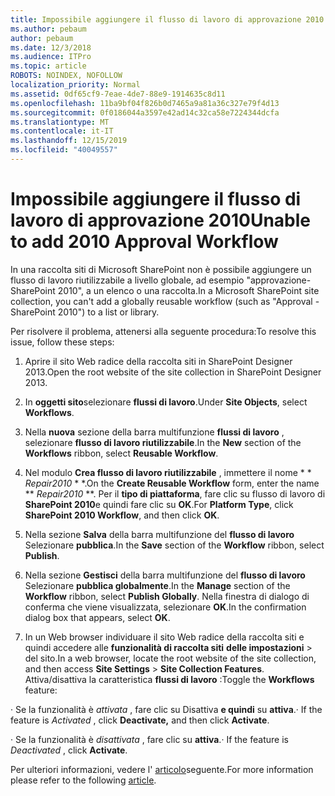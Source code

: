 ```yaml
---
title: Impossibile aggiungere il flusso di lavoro di approvazione 2010
ms.author: pebaum
author: pebaum
ms.date: 12/3/2018
ms.audience: ITPro
ms.topic: article
ROBOTS: NOINDEX, NOFOLLOW
localization_priority: Normal
ms.assetid: 0df65cf9-7eae-4de7-88e9-1914635c8d11
ms.openlocfilehash: 11ba9bf04f826b0d7465a9a81a36c327e79f4d13
ms.sourcegitcommit: 0f0186044a3597e42ad14c32ca58e7224344dcfa
ms.translationtype: MT
ms.contentlocale: it-IT
ms.lasthandoff: 12/15/2019
ms.locfileid: "40049557"
---
```

# <a name="unable-to-add-2010-approval-workflow"></a><span data-ttu-id="61f15-102">Impossibile aggiungere il flusso di lavoro di approvazione 2010</span><span class="sxs-lookup"><span data-stu-id="61f15-102">Unable to add 2010 Approval Workflow</span></span>

<span data-ttu-id="61f15-103">In una raccolta siti di Microsoft SharePoint non è possibile aggiungere un flusso di lavoro riutilizzabile a livello globale, ad esempio "approvazione-SharePoint 2010", a un elenco o una raccolta.</span><span class="sxs-lookup"><span data-stu-id="61f15-103">In a Microsoft SharePoint site collection, you can't add a globally reusable workflow (such as "Approval - SharePoint 2010") to a list or library.</span></span>
  
<span data-ttu-id="61f15-104">Per risolvere il problema, attenersi alla seguente procedura:</span><span class="sxs-lookup"><span data-stu-id="61f15-104">To resolve this issue, follow these steps:</span></span> 
  
1. <span data-ttu-id="61f15-105">Aprire il sito Web radice della raccolta siti in SharePoint Designer 2013.</span><span class="sxs-lookup"><span data-stu-id="61f15-105">Open the root website of the site collection in SharePoint Designer 2013.</span></span>
  
2. <span data-ttu-id="61f15-106">In **oggetti sito**selezionare **flussi di lavoro**.</span><span class="sxs-lookup"><span data-stu-id="61f15-106">Under **Site Objects**, select **Workflows**.</span></span> 
  
3. <span data-ttu-id="61f15-107">Nella **nuova** sezione della barra multifunzione **flussi di lavoro** , selezionare **flusso di lavoro riutilizzabile**.</span><span class="sxs-lookup"><span data-stu-id="61f15-107">In the **New** section of the **Workflows** ribbon, select **Reusable Workflow**.</span></span> 
  
4. <span data-ttu-id="61f15-108">Nel modulo **Crea flusso di lavoro riutilizzabile** , immettere il nome \* \* *Repair2010* \* \*.</span><span class="sxs-lookup"><span data-stu-id="61f15-108">On the **Create Reusable Workflow** form, enter the name \*\* *Repair2010* \*\*.</span></span> <span data-ttu-id="61f15-109">Per il **tipo di piattaforma**, fare clic su flusso di lavoro di **SharePoint 2010**e quindi fare clic su **OK**.</span><span class="sxs-lookup"><span data-stu-id="61f15-109">For **Platform Type**, click **SharePoint 2010 Workflow**, and then click **OK**.</span></span> 
  
1. <span data-ttu-id="61f15-110">Nella sezione **Salva** della barra multifunzione del **flusso di lavoro** Selezionare **pubblica**.</span><span class="sxs-lookup"><span data-stu-id="61f15-110">In the **Save** section of the **Workflow** ribbon, select **Publish**.</span></span> 
  
2. <span data-ttu-id="61f15-111">Nella sezione **Gestisci** della barra multifunzione del **flusso di lavoro** Selezionare **pubblica globalmente**.</span><span class="sxs-lookup"><span data-stu-id="61f15-111">In the **Manage** section of the **Workflow** ribbon, select **Publish Globally**.</span></span> <span data-ttu-id="61f15-112">Nella finestra di dialogo di conferma che viene visualizzata, selezionare **OK**.</span><span class="sxs-lookup"><span data-stu-id="61f15-112">In the confirmation dialog box that appears, select **OK**.</span></span> 
  
3. <span data-ttu-id="61f15-113">In un Web browser individuare il sito Web radice della raccolta siti e quindi accedere alle **funzionalità di raccolta siti** **delle impostazioni** \> del sito.</span><span class="sxs-lookup"><span data-stu-id="61f15-113">In a web browser, locate the root website of the site collection, and then access **Site Settings** \> **Site Collection Features**.</span></span> <span data-ttu-id="61f15-114">Attiva/disattiva la caratteristica **flussi di lavoro** :</span><span class="sxs-lookup"><span data-stu-id="61f15-114">Toggle the **Workflows** feature:</span></span> 
  
<span data-ttu-id="61f15-115">· Se la funzionalità è *attivata* , fare clic su Disattiva **e quindi** su **attiva**.</span><span class="sxs-lookup"><span data-stu-id="61f15-115">· If the feature is  *Activated*  , click **Deactivate,** and then click **Activate**.</span></span> 
  
<span data-ttu-id="61f15-116">· Se la funzionalità è *disattivata* , fare clic su **attiva**.</span><span class="sxs-lookup"><span data-stu-id="61f15-116">· If the feature is  *Deactivated*  , click **Activate**.</span></span> 
  
<span data-ttu-id="61f15-117">Per ulteriori informazioni, vedere l' [articolo](https://go.microsoft.com/fwlink/?linkid=2047770&amp;clcid=0x409)seguente.</span><span class="sxs-lookup"><span data-stu-id="61f15-117">For more information please refer to the following [article](https://go.microsoft.com/fwlink/?linkid=2047770&amp;clcid=0x409).</span></span>
  

